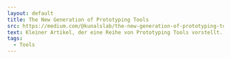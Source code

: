 ```yaml
---
layout: default
title: The New Generation of Prototyping Tools
src: https://medium.com/@kunalslab/the-new-generation-of-prototyping-tools-part-1-2-c01105310b6b
text: Kleiner Artikel, der eine Reihe von Prototyping Tools vorstellt.
tags:
  - Tools
---
```


